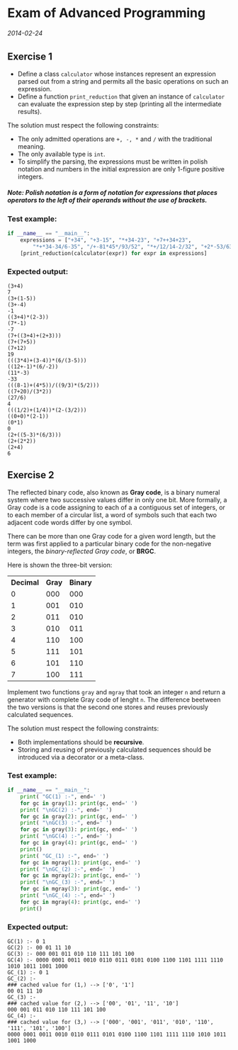 # Exam of Advanced Programming

###### 2014-02-24

## Exercise 1

- Define a class `calculator` whose instances represent an expression parsed out from a string and permits all the basic operations on such an expression.
- Define a function `print_reduction` that given an instance of `calculator` can evaluate the expression step by step (printing all the intermediate results).

The solution must respect the following constraints:  
- The only admitted operations are `+, -, *` and `/` with the traditional meaning.
- The only available type is `int`.
- To simplify the parsing, the expressions must be written in polish notation and numbers in the initial expression are only 1-figure positive integers.

##### Note: Polish notation is a form of notation for expressions that places operators to the left of their operands without the use of brackets.

### Test example:

```py
if __name__ == "__main__":
    expressions = ["+34", "+3-15", "*+34-23", "+7++34+23",
        "*+*34-34/6-35", "/+-81*45*/93/52", "*+/12/14-2/32", "+2*-53/63"]
    [print_reduction(calculator(expr)) for expr in expressions]
```

### Expected output:

```code
(3+4)
7
(3+(1-5))
(3+-4)
-1
((3+4)*(2-3))
(7*-1)
-7
(7+((3+4)+(2+3)))
(7+(7+5))
(7+12)
19
(((3*4)+(3-4))*(6/(3-5)))
((12+-1)*(6/-2))
(11*-3)
-33
(((8-1)+(4*5))/((9/3)*(5/2)))
((7+20)/(3*2))
(27/6)
4
(((1/2)+(1/4))*(2-(3/2)))
((0+0)*(2-1))
(0*1)
0
(2+((5-3)*(6/3)))
(2+(2*2))
(2+4)
6
```

## Exercise 2

The reflected binary code, also known as **Gray code**, is a binary numeral system where two successive values differ in only one bit. More formally, a Gray code is a code assigning to each of a a contiguous set of integers, or to each member of a circular list, a word of symbols such that each two adjacent code words differ by one symbol.

There can be more than one Gray code for a given word length, but the term was first applied to a particular binary code for the non-negative integers, the *binary-reflected Gray code*, or **BRGC**.

Here is shown the three-bit version:
<table>
  <tr>
    <th>Decimal</th>
    <th>Gray</th>
    <th>Binary</th>
  </tr>
  <tr>
    <td>0</td>
    <td>000</td>
    <td>000</td>
  </tr>
  <tr>
    <td>1</td>
    <td>001</td>
    <td>010</td>
  </tr>
  <tr>
    <td>2</td>
    <td>011</td>
    <td>010</td>
  </tr>
  <tr>
    <td>3</td>
    <td>010</td>
    <td>011</td>
  </tr>
  <tr>
    <td>4</td>
    <td>110</td>
    <td>100</td>
  </tr>
  <tr>
    <td>5</td>
    <td>111</td>
    <td>101</td>
  </tr>
  <tr>
    <td>6</td>
    <td>101</td>
    <td>110</td>
  </tr>
  <tr>
    <td>7</td>
    <td>100</td>
    <td>111</td>
  </tr>
</table>

Implement two functions `gray` and `mgray` that took an integer `n` and return a generator with complete Gray code of lenght `n`. The difference beetween the two versions is that the second one stores and reuses previously calculated sequences.

The solution must respect the following constraints:
- Both implementations should be **recursive**.
- Storing and reusing of previously calculated sequences should be introduced via a decorator or a meta-class.

### Test example:

```py
if __name__ == "__main__":
    print( "GC(1) :-", end=' ')
    for gc in gray(1): print(gc, end=' ')
    print( "\nGC(2) :-", end=' ')
    for gc in gray(2): print(gc, end=' ')
    print( "\nGC(3) :-", end=' ')
    for gc in gray(3): print(gc, end=' ')
    print( "\nGC(4) :-", end=' ')
    for gc in gray(4): print(gc, end=' ')
    print()
    print( "GC_(1) :-", end=' ')
    for gc in mgray(1): print(gc, end=' ')
    print( "\nGC_(2) :-", end=' ')
    for gc in mgray(2): print(gc, end=' ')
    print( "\nGC_(3) :-", end=' ')
    for gc in mgray(3): print(gc, end=' ')
    print( "\nGC_(4) :-", end=' ')
    for gc in mgray(4): print(gc, end=' ')
    print()
```

### Expected output:

```code
GC(1) :- 0 1
GC(2) :- 00 01 11 10
GC(3) :- 000 001 011 010 110 111 101 100
GC(4) :- 0000 0001 0011 0010 0110 0111 0101 0100 1100 1101 1111 1110 1010 1011 1001 1000
GC_(1) :- 0 1
GC_(2) :-
### cached value for (1,) --> ['0', '1']
00 01 11 10
GC_(3) :-
### cached value for (2,) --> ['00', '01', '11', '10']
000 001 011 010 110 111 101 100
GC_(4) :-
### cached value for (3,) --> ['000', '001', '011', '010', '110', '111', '101', '100']
0000 0001 0011 0010 0110 0111 0101 0100 1100 1101 1111 1110 1010 1011 1001 1000
```